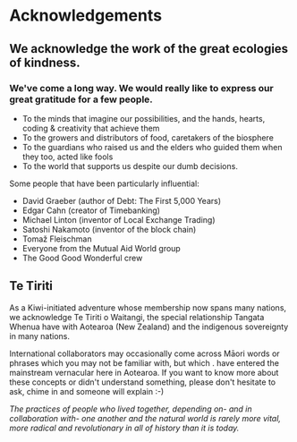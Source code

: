 # Acknowledgements

## We acknowledge the work of the great ecologies of kindness.

### We've come a long way. We would really like to express our great gratitude for a few people.

* To the minds that imagine our possibilities, and the hands, hearts, coding & creativity that achieve them
* To the growers and distributors of food, caretakers of the biosphere
* To the guardians who raised us and the elders who guided them when they too, acted like fools
* To the world that supports us despite our dumb decisions.

Some people that have been particularly influential:

* David Graeber \(author of Debt: The First 5,000 Years\)
* Edgar Cahn \(creator of Timebanking\)
* Michael Linton \(inventor of Local Exchange Trading\) 
* Satoshi Nakamoto \(inventor of the block chain\)
* Tomaž Fleischman
* Everyone from the Mutual Aid World group 
* The Good Good Wonderful crew

## Te Tiriti

As a Kiwi-initiated adventure whose membership now spans many nations, we acknowledge Te Tiriti o Waitangi, the special relationship Tangata Whenua have with Aotearoa \(New Zealand\) and the indigenous sovereignty in many nations.   
  
International collaborators may occasionally come across Māori words or phrases which you may not be familiar with, but which . have entered the mainstream vernacular here in Aotearoa. If you want to know more about these concepts or didn't understand something, please don't hesitate to ask, chime in and someone will explain :-\)

_The practices of people who lived together, depending on- and in collaboration with- one another and the natural world is rarely more vital, more radical and revolutionary in all of history than it is today._

